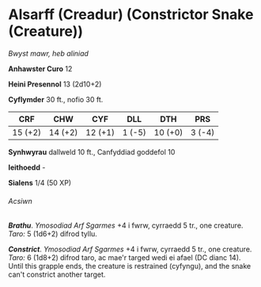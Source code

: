 # Alsarff (Creadur) (Constrictor Snake (Creature))

*Bwyst mawr, heb aliniad*

**Anhawster Curo** 12

**Heini Presennol** 13 (2d10+2)

**Cyflymder** 30 ft., nofio 30 ft.

| CRF     | CHW     | CYF     | DLL    | DTH     | PRS    |
|---------|---------|---------|--------|---------|--------|
| 15 (+2) | 14 (+2) | 12 (+1) | 1 (-5) | 10 (+0) | 3 (-4) |

**Synhwyrau** dallweld 10 ft., Canfyddiad goddefol 10

**Ieithoedd** -

**Sialens** 1/4 (50 XP)

###### Acsiwn

***Brathu***. *Ymosodiad Arf Sgarmes* +4 i fwrw, cyrraedd 5 tr., one creature. *Taro:* 5 (1d6+2) difrod tyllu.

***Constrict***. *Ymosodiad Arf Sgarmes* +4 i fwrw, cyrraedd 5 tr., one creature. *Taro:* 6 (1d8+2) difrod taro, ac mae'r targed wedi ei afael (DC dianc 14). Until this grapple ends, the creature is restrained (cyfyngu), and the snake can't constrict another target.